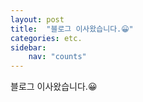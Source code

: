 ```yaml
---
layout: post
title:  "블로그 이사왔습니다.😀"
categories: etc.
sidebar:
    nav: "counts"
---
```


블로그 이사왔습니다.😀